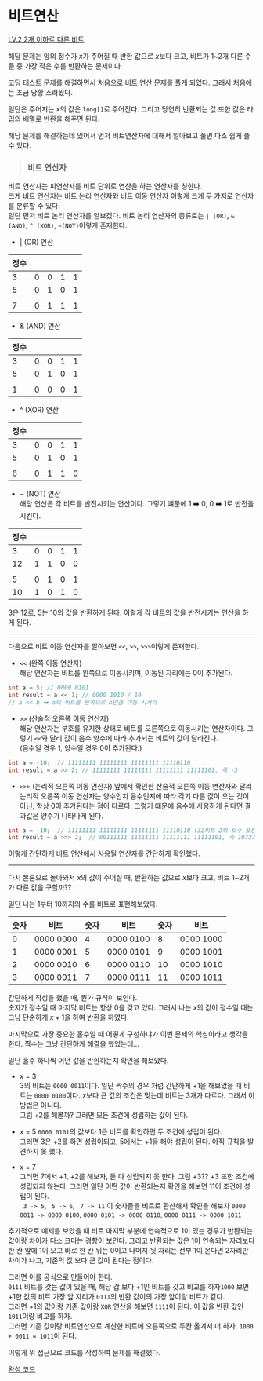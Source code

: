 # 비트연산

[LV.2 2개 이하로 다른 비트](https://school.programmers.co.kr/learn/courses/30/lessons/77885)

해당 문제는 양의 정수가 $x$가 주어질 때 반환 값으로 $x$보다 크고, 비트가 1~2개 다른 수들 중 가장 작은 수를 반환하는 문제이다.

코딩 테스트 문제를 해결하면서 처음으로 비트 연산 문제를 풀게 되었다. 그래서 처음에는 조금 당황 스러웠다. 

일단은 주어지는 $x$의 값은 `long[]`로 주어진다. 그리고 당연히 반환되는 값 또한 값은 타입의 배열로 반환을 해주면 된다.

해당 문제를 해결하는데 있어서 먼저 비트연산자에 대해서 알아보고 풀면 다소 쉽게 풀 수 있다.

> ### 비트 연산자    
 비트 연산자는 피연산자를 비트 단위로 연산을 하는 연산자를 칭한다.    
 크게 비트 연산자는 비트 논리 연산자와 비트 이동 연산자 이렇게 크게 두 가지로 연산자를 분류할 수 있다.   
 일단 먼저 비트 논리 연산자를 알보겠다. 
 비트 논리 연산자의 종류로는 `| (OR)`, `& (AND)`, `^ (XOR)`, `~(NOT)`이렇게 존재한다.
 
* | (OR) 연산   

| 정수 |   |   |   |   |
|----|---|---|---|---|
| 3  | 0 | 0 | 1 | 1 |
| 5  | 0 | 1 | 0 | 1 |
|    |
| 7  | 0 | 1 | 1 | 1 |

* & (AND) 연산

| 정수 |   |   |   |   |
|----|---|---|---|---|
| 3  | 0 | 0 | 1 | 1 |
| 5  | 0 | 1 | 0 | 1 |
|    |
| 1  | 0 | 0 | 0 | 1 |

* ^ (XOR) 연산

| 정수 |   |   |   |   |
|----|---|---|---|---|
| 3  | 0 | 0 | 1 | 1 |
| 5  | 0 | 1 | 0 | 1 |
|    |
| 6  | 0 | 1 | 1 | 0 |

* ~ (NOT) 연산   
해당 연산은 각 비트를 반전시키는 연산이다. 그렇기 떄문에 1 ➡️ 0, 0 ➡️ 1로 반전을 시킨다.

| 정수 |   |   |  |   |
|----|---|---|--|---|
| 3  | 0 | 0 | 1 | 1 |
| 12 | 1 | 1 | 0 | 0 |
|    |
| 5  | 0 | 1 | 0 | 1 |
| 10 | 1 | 0 | 1 | 0 |

3은 12로, 5는 10의 값을 반환하게 된다.
이럴게 각 비트의 값을 반전시키는 연산을 하게 된다.

---

다음으로 비트 이동 연산자를 알아보면 `<<`, `>>`, `>>>`이렇게 존재한다.

* `<<` (완쪽 이동 연산자)   
해당 연산자는 비트를 왼쪽으로 이동시키며, 이동된 자리에는 0이 추가된다.

```java
int a = 5; // 0000 0101
int result = a << 1; // 0000 1010 / 10 
// a << b ➡️ a의 비트를 왼쪽으로 b만큼 이동 시켜라
```

* `>>` (산술적 오른쪽 이동 연산자)  
해당 연산자는 부호를 유지한 상태로 비트를 오른쪽으로 이동시키는 연산자이다. 그렇기 `<<`와 달리 값이 음수 양수에 따라 추가되는 비트의 값이 달라진다.   
  (음수일 경우 1, 양수일 경우 0이 추가된다.)

```java
int a = -10;  // 11111111 11111111 11111111 11110110 
int result = a >> 2; // 11111111 11111111 11111111 11111101, 즉 -3
```

* `>>>` (논리적 오른쪽 이동 연산자)
앞에서 확인한 산술적 오른쪽 이동 연산자와 달리 논리적 오른쪽 이동 연산자는 양수인지 음수인지에 따라 각기 다른 값이 오는 것이 아닌, 항상 0이 추가된다는 점이 다르다.
그렇기 떄문에 음수에 사용하게 된다면 결과값은 양수가 나타나게 된다.

```java
int a = -10;  // 11111111 11111111 11111111 11110110 (32비트 2의 보수 표현)
int result = a >>> 2;  // 00111111 11111111 11111111 11111101, 즉 1073741821
```

이렇게 간단하게 비트 연산에서 사용될 연산자를 간단하게 확인했다.

---

다시 본론으로 돌아와서 $x$의 값이 주어질 때, 반환하는 값으로 $x$보다 크고, 비트 1~2개가 다른 값을 구할까??

일단 나는 1부터 10까지의 수를 비트로 표현해보았다.

| 숫자 | 비트        | 숫자 | 비트        | 숫자 | 비트        |
|----|-----------|----|-----------|----|-----------|
| 0  | 0000 0000 | 4  | 0000 0100 | 8  | 0000 1000 |
| 1  | 0000 0001 | 5  | 0000 0101 | 9  | 0000 1001 |
| 2  | 0000 0010 | 6  | 0000 0110 | 10 | 0000 1010 |
| 3  | 0000 0011 | 7  | 0000 0111 | 11 | 0000 1011 |

간단하게 작성을 했을 때, 뭔가 규칙이 보인다.   
숫자가 정수일 때 마지막 비트는 항상 0을 갖고 있다. 그래서 나는 $x$의 값이 정수일 때는 그냥 단순하게 $x+1$을 하여 반환을 하였다. 

마지막으로 가장 중요한 홀수일 때 어떻게 구성하냐가 이번 문제의 핵심이라고 생각을 한다. 짝수는 그냥 간단하게 해결을 했었는데...   

일단 홀수 하나씩 어떤 값을 반환하는지 확인을 해보았다.

* $x$ = 3   
3의 비트는 `0000 0011`이다. 일단 짝수의 경우 처럼 간단하게 +1을 해보았을 때 비트는 `0000 0100`이다. $x$보다 큰 값의 조건은 맞는데 비트는 3개가 다르다. 그래서 이 방법은 아니다.   
그럼 +2를 해볼까? 그러면 모든 조건에 성립하는 값이 된다.   
  
* $x$ = 5
`0000 0101`의 값보다 1큰 비트를 확인하면 두 조건에 성립이 된다.   
그러면 3은 +2를 하면 성립이되고, 5에서는 +1을 해야 성립이 된다. 아직 규칙을 발견하지 못 했다.

* $x$ = 7   
그러면 7에서 +1, +2를 해보자, 둘 다 성립되지 못 한다. 그럼 +3?? +3 또한 조건에 성립되지 않는다.
그러면 일단 어떤 값이 반환되는지 확인을 해보면 11이 조건에 성립이 된다.   
` 3 -> 5`, ` 5 -> 6`, ` 7 -> 11` 이 숫자들을 비트로 환산해서 확인을 해보자
`0000 0011 -> 0000 0100`, `0000 0101 -> 0000 0110`, `0000 0111 -> 0000 1011`   

추가적으로 예제를 보았을 때 비트 마지막 부분에 연속적으로 1이 있는 경우가 반환되는 값이랑 차이가 다소 크다는 경향이 보인다.
그리고 반환되는 값은 1이 연속되는 자리보다 한 칸 앞에 1이 오고 바로 한 칸 뒤는 0이고 나머지 뒷 자리는 전부 1이 온다면 2자리만 차이가 나고, 기존의 값 보다 큰 값이 된다는 점이다.   

그러면 이를 공식으로 만들어야 한다.   
`0111` 비트를 갖는 값이 있을 때, 해당 갑 보다 +1인 비트를 갖고 비교를 하자`1000` 보면 +1한 값의 비트 가장 앞 자리가 `0111`의 반환 값이의 가장 앞이랑 비트가 같다.   
그러면 +1의 값이랑 기존 값이랑 `XOR` 연산을 해보면 `1111`이 된다. 이 값을 반환 값인 `1011`이랑 비교를 하자.   
그러면 기존 값이랑 비트연산으로 계산한 비트에 오른쪽으로 두칸 옮겨서 더 하자. `1000 + 0011 = 1011`이 된다.   

이렇게 위 접근으로 코드를 작성하여 문제를 해결했다.

[완성 코드](https://github.com/jae9380/Coding_Test-By.Mac-/blob/main/Java/%ED%94%84%EB%A1%9C%EA%B7%B8%EB%9E%98%EB%A8%B8%EC%8A%A4/2/77885.%E2%80%852%EA%B0%9C%E2%80%85%EC%9D%B4%ED%95%98%EB%A1%9C%E2%80%85%EB%8B%A4%EB%A5%B8%E2%80%85%EB%B9%84%ED%8A%B8/2%EA%B0%9C%E2%80%85%EC%9D%B4%ED%95%98%EB%A1%9C%E2%80%85%EB%8B%A4%EB%A5%B8%E2%80%85%EB%B9%84%ED%8A%B8.java)
